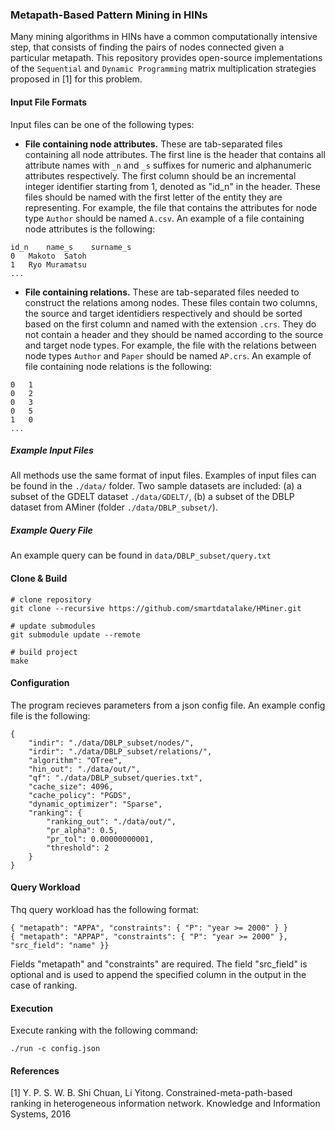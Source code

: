 ### Metapath-Based Pattern Mining in HINs

Many mining algorithms in HINs have a common computationally intensive step, that consists of finding the pairs of nodes connected given a particular metapath.
This repository provides open-source implementations of the `Sequential` and `Dynamic Programming` matrix multiplication strategies proposed in [1] for this problem.

#### Input File Formats

Input files can be one of the following types:

* **File containing node attributes.** These are tab-separated files containing all node attributes. The first line is the header that contains all attribute names with `_n` and `_s` suffixes for numeric and alphanumeric attributes respectively.
The first column should be an incremental integer identifier starting from 1, denoted as "id_n" in the header. These files should be named with the first letter of the entity they are representing. For example, the file that contains the attributes for node type `Author` should be named `A.csv`. An example of a file containing node attributes is the following: 

```
id_n	name_s    surname_s
0	Makoto  Satoh
1	Ryo Muramatsu
...
```

* **File containing relations.** These are tab-separated files needed to construct the relations among nodes. These files contain two columns, the source and target identidiers respectively and should be sorted based on the first column and named with the extension `.crs`. They do not contain a header and they should be named according to the source and target node types. For example, the file with the relations between node types `Author` and `Paper` should be named `AP.crs`. An example of file containing node relations is the following: 

```
0	1
0	2
0	3
0	5
1	0
...
```

##### Example Input Files

All methods use the same format of input files. Examples of input files can be found in the `./data/` folder. Two sample datasets are included: (a) a subset of the GDELT dataset  `./data/GDELT/`, (b) a subset of the DBLP dataset from AMiner (folder `./data/DBLP_subset/`).

##### Example Query File

An example query can be found in `data/DBLP_subset/query.txt`

#### Clone & Build

```
# clone repository
git clone --recursive https://github.com/smartdatalake/HMiner.git

# update submodules
git submodule update --remote

# build project
make
```

#### Configuration 
The program recieves parameters from a json config file. An example config file is the following: 
```
{
    "indir": "./data/DBLP_subset/nodes/",
    "irdir": "./data/DBLP_subset/relations/",
    "algorithm": "OTree",
    "hin_out": "./data/out/",
    "qf": "./data/DBLP_subset/queries.txt",
    "cache_size": 4096,
    "cache_policy": "PGDS",
    "dynamic_optimizer": "Sparse",
    "ranking": {
        "ranking_out": "./data/out/",
        "pr_alpha": 0.5,
        "pr_tol": 0.00000000001,
        "threshold": 2
    }
}
```

#### Query Workload 
Thq query workload has the following format: 
```
{ "metapath": "APPA", "constraints": { "P": "year >= 2000" } }
{ "metapath": "APPAP", "constraints": { "P": "year >= 2000" }, "src_field": "name" }}
```
Fields "metapath" and "constraints" are required. 
The field "src_field" is optional and is used to append the specified column in the output in the case of ranking.

#### Execution

Execute ranking with the following command: 
```
./run -c config.json
```

#### References
[1] Y. P. S. W. B. Shi Chuan, Li Yitong. Constrained-meta-path-based ranking in heterogeneous information network. Knowledge and Information Systems, 2016

